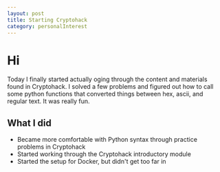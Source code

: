```yaml
---
layout: post
title: Starting Cryptohack
category: personalInterest
---
```


# Hi
Today I finally started actually oging through the content and materials found in Cryptohack. I solved a few problems and figured out how to call some python functions that converted things between hex, ascii, and regular text. It was really fun.

## What I did
- Became more comfortable with Python syntax through practice problems in Cryptohack
- Started working through the Cryptohack introductory module
- Started the setup for Docker, but didn't get too far in